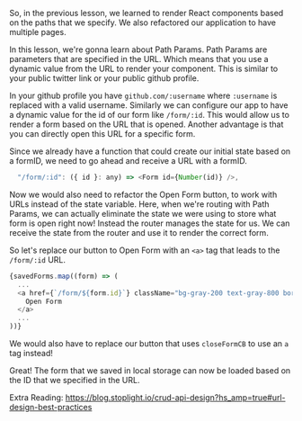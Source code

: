 So, in the previous lesson, we learned to render React components based on the paths that we specify. We also refactored our application to have multiple pages. 

In this lesson, we're gonna learn about Path Params. Path Params are parameters that are specified in the URL. Which means that you use a dynamic value from the URL to render your component. This is similar to your public twitter link or your public github profile. 

In your github profile you have `github.com/:username` where `:username` is replaced with a valid username. Similarly we can configure our app to have a dynamic value for the id of our form like `/form/:id`. This would allow us to render a form based on the URL that is opened. Another advantage is that you can directly open this URL for a specific form.

Since we already have a function that could create our initial state based on a formID, we need to go ahead and receive a URL with a formID.

```js
  "/form/:id": ({ id }: any) => <Form id={Number(id)} />,
```
Now we would also need to refactor the Open Form button, to work with URLs instead of the state variable. Here, when we're routing with Path Params, we can actually eliminate the state we were using to store what form is open right now! Instead the router manages the state for us. We can receive the state from the router and use it to render the correct form. 

So let's replace our button to Open Form with an `<a>` tag that leads to the `/form/:id` URL.

```js
{savedForms.map((form) => (
  ...
  <a href={`/form/${form.id}`} className="bg-gray-200 text-gray-800 border-2 border-gray-400 rounded-lg p-1 m-2">
    Open Form
  </a>
  ...
))}
```

We would also have to replace our button that uses `closeFormCB` to use an `a` tag instead!

Great! The form that we saved in local storage can now be loaded based on the ID that we specified in the URL. 

Extra Reading: https://blog.stoplight.io/crud-api-design?hs_amp=true#url-design-best-practices